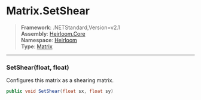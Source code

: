 # Matrix.SetShear

> **Framework**: .NETStandard,Version=v2.1  
> **Assembly**: [Heirloom.Core][0]  
> **Namespace**: [Heirloom][0]  
> **Type**: [Matrix][1]  

--------------------------------------------------------------------------------

### SetShear(float, float)

Configures this matrix as a shearing matrix.

```cs
public void SetShear(float sx, float sy)
```

[0]: ../Heirloom.Core.md
[1]: Heirloom.Matrix.md
